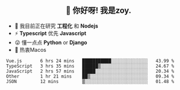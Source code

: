 <h2 align="center">👋 你好呀! 我是zoy.</h2>

- 🌱 我目前正在研究 **工程化** 和 **Nodejs**
- ⚡ **Typescript** 优先 **Javascript**
- 😜 懂一点点 **Python** or **Django**
- 🚀 热衷Macos





<!--
**l-zoy/l-zoy** is a ✨ _special_ ✨ repository because its `README.md` (this file) appears on your GitHub profile.

Here are some ideas to get you started:

- 🔭 I’m currently working on ...
- 🌱 I’m currently learning ...
- 👯 I’m looking to collaborate on ...
- 🤔 I’m looking for help with ...
- 💬 Ask me about ...
- 📫 How to reach me: ...
- 😄 Pronouns: ...
- ⚡ Fun fact: ...
-->

<!--START_SECTION:waka-->
```text
Vue.js       6 hrs 24 mins   ███████████░░░░░░░░░░░░░░   43.99 % 
TypeScript   3 hrs 35 mins   ██████▒░░░░░░░░░░░░░░░░░░   24.67 % 
JavaScript   2 hrs 57 mins   █████░░░░░░░░░░░░░░░░░░░░   20.34 % 
Other        1 hr 21 mins    ██▒░░░░░░░░░░░░░░░░░░░░░░   09.34 % 
JSON         12 mins         ▒░░░░░░░░░░░░░░░░░░░░░░░░   01.48 % 
```
<!--END_SECTION:waka-->
